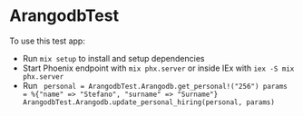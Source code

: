 # ArangodbTest

To use this test app:

  * Run `mix setup` to install and setup dependencies
  * Start Phoenix endpoint with `mix phx.server` or inside IEx with `iex -S mix phx.server`
  * Run `
  personal = ArangodbTest.Arangodb.get_personal!("256")
  params = %{"name" => "Stefano", "surname" => "Surname"}
  ArangodbTest.Arangodb.update_personal_hiring(personal, params)`



